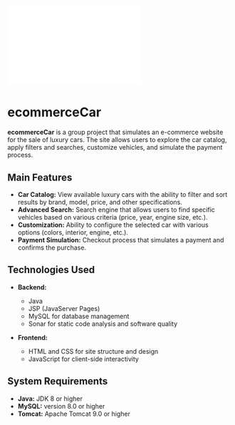# ![ecommerceCar Logo](ecommerceCar/src/main/webapp/imgs/logotswhome.png)
# ecommerceCar

**ecommerceCar** is a group project that simulates an e-commerce website for the sale of luxury cars. The site allows users to explore the car catalog, apply filters and searches, customize vehicles, and simulate the payment process.

## Main Features

- **Car Catalog:** View available luxury cars with the ability to filter and sort results by brand, model, price, and other specifications.
- **Advanced Search:** Search engine that allows users to find specific vehicles based on various criteria (price, year, engine size, etc.).
- **Customization:** Ability to configure the selected car with various options (colors, interior, engine, etc.).
- **Payment Simulation:** Checkout process that simulates a payment and confirms the purchase.

## Technologies Used

- **Backend:**
  - Java
  - JSP (JavaServer Pages)
  - MySQL for database management
  - Sonar for static code analysis and software quality

- **Frontend:**
  - HTML and CSS for site structure and design
  - JavaScript for client-side interactivity

## System Requirements

- **Java:** JDK 8 or higher
- **MySQL:** version 8.0 or higher
- **Tomcat:** Apache Tomcat 9.0 or higher
